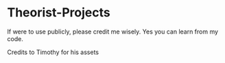 # Theorist-Projects
If were to use publicly, please credit me wisely. Yes you can learn from my code.

Credits to Timothy for his assets
